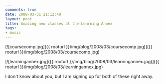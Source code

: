 ```yaml
---
comments: true
date: 2008-03-31 21:12:40
layout: post
title: Amazing new classes at the Learning Annex
tags:
- music
---
```


[![coursecomp.jpg]({{ rooturl }}/img/blog/2008/03/coursecomp.jpg)]({{ rooturl }}/img/blog/2008/03/coursecomp.jpg)

[![learningannex.jpg]({{ rooturl }}/img/blog/2008/03/learningannex.jpg)]({{ rooturl }}/img/blog/2008/03/learningannex.jpg)

I don't know about you, but I am signing up for both of these right away.
